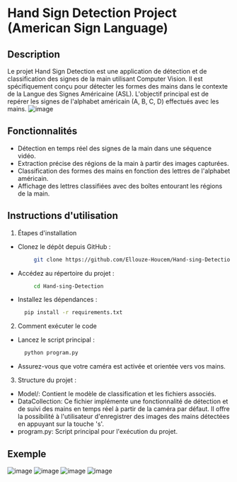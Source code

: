 # Hand Sign Detection Project (American Sign Language)

## Description
Le projet Hand Sign Detection est une application de détection et de classification des signes de la main utilisant Computer Vision. Il est spécifiquement conçu pour détecter les formes des mains dans le contexte de la Langue des Signes Américaine (ASL). L'objectif principal est de repérer les signes de l'alphabet américain (A, B, C, D) effectués avec les mains.
![image](ASL.jpg)

## Fonctionnalités
* Détection en temps réel des signes de la main dans une séquence vidéo.
* Extraction précise des régions de la main à partir des images capturées.
* Classification des formes des mains en fonction des lettres de l'alphabet américain.
* Affichage des lettres classifiées avec des boîtes entourant les régions de la main.

## Instructions d'utilisation
1. Étapes d'installation
* Clonez le dépôt depuis GitHub :
  ```bash
       git clone https://github.com/Ellouze-Houcem/Hand-sing-Detection.git
* Accédez au répertoire du projet :
  ```bash
       cd Hand-sing-Detection
* Installez les dépendances :
     ```bash
       pip install -r requirements.txt
2. Comment exécuter le code
  * Lancez le script principal :
     ```bash
       python program.py
   * Assurez-vous que votre caméra est activée et orientée vers vos mains.
3. Structure du projet :
  * Model/: Contient le modèle de classification et les fichiers associés.
  * DataCollection: Ce fichier implémente une fonctionnalité de détection et de suivi des mains en temps réel à partir de la caméra par défaut. Il offre la possibilité à l'utilisateur d'enregistrer des images des mains détectées en appuyant sur la touche 's'.
  * program.py: Script principal pour l'exécution du projet.

## Exemple
![image](A.png) ![image](B.png) ![image](C.png) ![image](D.png)
 
